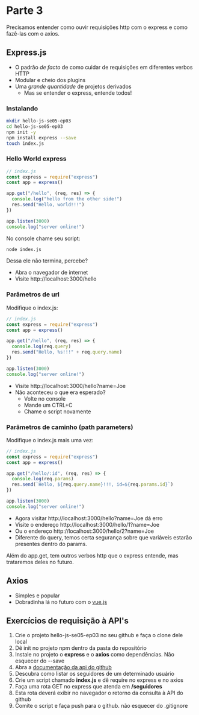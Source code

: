 # Parte 3

Precisamos entender como ouvir requisições http com o express e como 
fazê-las com o axios.

## Express.js

- O padrão *de facto* de como cuidar de requisições em diferentes verbos HTTP
- Modular e cheio dos plugins
- Uma *grande quantidade* de projetos derivados
  - Mas se entender o express, entende todos!

### Instalando

```bash
mkdir hello-js-se05-ep03
cd hello-js-se05-ep03
npm init -y
npm install express --save
touch index.js  
```

### Hello World express

```javascript
// index.js
const express = require("express")
const app = express()

app.get("/hello", (req, res) => {
  console.log("hello from the other side!")
  res.send("Hello, world!!!")
})

app.listen(3000)
console.log("server online!")
```

No console chame seu script:

```bash
node index.js
```

Dessa ele não termina, percebe?

- Abra o navegador de internet
- Visite http://localhost:3000/hello

### Parâmetros de url

Modifique o index.js:

```javascript
// index.js
const express = require("express")
const app = express()

app.get("/hello", (req, res) => {
  console.log(req.query)
  res.send("Hello, %s!!!" + req.query.name)
})

app.listen(3000)
console.log("server online!")
```

- Visite http://localhost:3000/hello?name=Joe
- Não aconteceu o que era esperado?
  - Volte no console
  - Mande um CTRL+C
  - Chame o script novamente

### Parâmetros de caminho (path parameters)

Modifique o index.js mais uma vez:

```javascript
// index.js
const express = require("express")
const app = express()

app.get("/hello/:id", (req, res) => {
  console.log(req.params)
  res.send(`Hello, ${req.query.name}!!!, id=${req.params.id}`)
})

app.listen(3000)
console.log("server online!")
```

- Agora visitar http://localhost:3000/hello?name=Joe dá erro
- Visite o endereço http://localhost:3000/hello/1?name=Joe
- Ou o endereço http://localhost:3000/hello/2?name=Joe
- Diferente do query, temos certa segurança sobre que variáveis estarão 
  presentes dentro do params.

Além do app.get, tem outros verbos http que o express entende, mas trataremos 
deles no futuro.

## Axios

- Simples e popular
- Dobradinha lá no futuro com o [vue.js](https://vuejs.org/) 

## Exercícios de requisição à API's

1. Crie o projeto hello-js-se05-ep03 no seu github e faça o clone dele local
2. Dê init no projeto npm dentro da pasta do repositório
3. Instale no projeto o **express** e o **axios** como dependências. 
   Não esquecer do --save
4. Abra a [documentação da api do github](https://developer.github.com/v3/)
5. Descubra como listar os seguidores de um determinado usuário
6. Crie um script chamado **index.js** e dê require no express e no axios
7. Faça uma rota GET no express que atenda em **/seguidores**
8. Esta rota deverá exibir no navegador o retorno da consulta à API do github
9. Comite o script e faça push para o github. não esquecer do .gitignore
